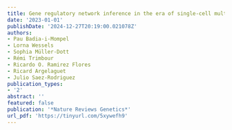```yaml
---
title: Gene regulatory network inference in the era of single-cell multi-omics
date: '2023-01-01'
publishDate: '2024-12-27T20:19:00.021078Z'
authors:
- Pau Badia-i-Mompel
- Lorna Wessels
- Sophia Müller-Dott
- Rémi Trimbour
- Ricardo O. Ramirez Flores
- Ricard Argelaguet
- Julio Saez-Rodriguez
publication_types:
- '2'
abstract: ''
featured: false
publication: '*Nature Reviews Genetics*'
url_pdf: 'https://tinyurl.com/5xywefh9'
---
```


